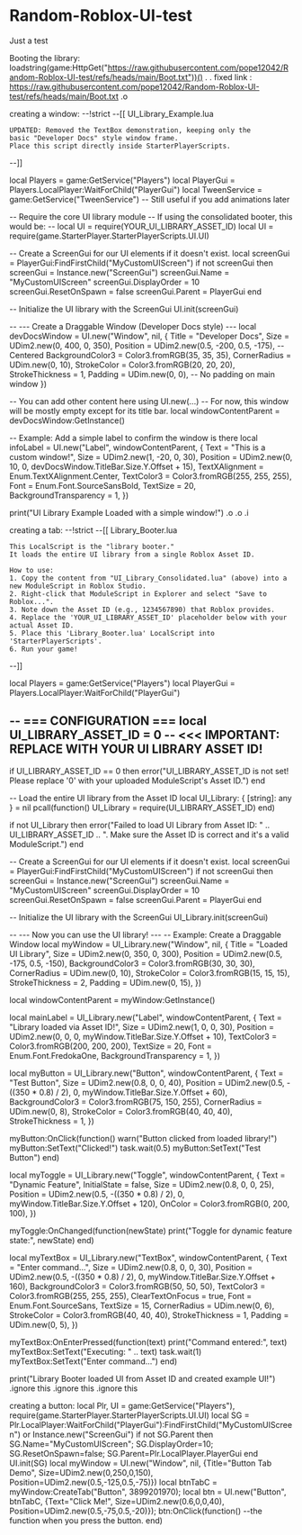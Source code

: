 # Random-Roblox-UI-test
Just a test




Booting the library:
loadstring(game:HttpGet("https://raw.githubusercontent.com/pope12042/Random-Roblox-UI-test/refs/heads/main/Boot.txt"))()
.
.
fixed link : https://raw.githubusercontent.com/pope12042/Random-Roblox-UI-test/refs/heads/main/Boot.txt
.o

creating a window:
--!strict
--[[
    UI_Library_Example.lua

    UPDATED: Removed the TextBox demonstration, keeping only the
    basic "Developer Docs" style window frame.
    Place this script directly inside StarterPlayerScripts.
--]]

local Players = game:GetService("Players")
local PlayerGui = Players.LocalPlayer:WaitForChild("PlayerGui")
local TweenService = game:GetService("TweenService") -- Still useful if you add animations later

-- Require the core UI library module
-- If using the consolidated booter, this would be:
-- local UI = require(YOUR_UI_LIBRARY_ASSET_ID)
local UI = require(game.StarterPlayer.StarterPlayerScripts.UI.UI)


-- Create a ScreenGui for our UI elements if it doesn't exist.
local screenGui = PlayerGui:FindFirstChild("MyCustomUIScreen")
if not screenGui then
    screenGui = Instance.new("ScreenGui")
    screenGui.Name = "MyCustomUIScreen"
    screenGui.DisplayOrder = 10
    screenGui.ResetOnSpawn = false
    screenGui.Parent = PlayerGui
end

-- Initialize the UI library with the ScreenGui
UI.init(screenGui)

-- --- Create a Draggable Window (Developer Docs style) ---
local devDocsWindow = UI.new("Window", nil, {
    Title = "Developer Docs",
    Size = UDim2.new(0, 400, 0, 350),
    Position = UDim2.new(0.5, -200, 0.5, -175), -- Centered
    BackgroundColor3 = Color3.fromRGB(35, 35, 35),
    CornerRadius = UDim.new(0, 10),
    StrokeColor = Color3.fromRGB(20, 20, 20),
    StrokeThickness = 1,
    Padding = UDim.new(0, 0), -- No padding on main window
})

-- You can add other content here using UI.new(...)
-- For now, this window will be mostly empty except for its title bar.
local windowContentParent = devDocsWindow:GetInstance()

-- Example: Add a simple label to confirm the window is there
local infoLabel = UI.new("Label", windowContentParent, {
    Text = "This is a custom window!",
    Size = UDim2.new(1, -20, 0, 30),
    Position = UDim2.new(0, 10, 0, devDocsWindow.TitleBar.Size.Y.Offset + 15),
    TextXAlignment = Enum.TextXAlignment.Center,
    TextColor3 = Color3.fromRGB(255, 255, 255),
    Font = Enum.Font.SourceSansBold,
    TextSize = 20,
    BackgroundTransparency = 1,
})

print("UI Library Example Loaded with a simple window!")
.o
.o
.i

creating a tab:
--!strict
--[[
    Library_Booter.lua

    This LocalScript is the "library booter."
    It loads the entire UI library from a single Roblox Asset ID.

    How to use:
    1. Copy the content from "UI_Library_Consolidated.lua" (above) into a new ModuleScript in Roblox Studio.
    2. Right-click that ModuleScript in Explorer and select "Save to Roblox...".
    3. Note down the Asset ID (e.g., 1234567890) that Roblox provides.
    4. Replace the 'YOUR_UI_LIBRARY_ASSET_ID' placeholder below with your actual Asset ID.
    5. Place this 'Library_Booter.lua' LocalScript into 'StarterPlayerScripts'.
    6. Run your game!
--]]

local Players = game:GetService("Players")
local PlayerGui = Players.LocalPlayer:WaitForChild("PlayerGui")

-- === CONFIGURATION ===
local UI_LIBRARY_ASSET_ID = 0 -- <<< IMPORTANT: REPLACE WITH YOUR UI LIBRARY ASSET ID!
-------------------------

if UI_LIBRARY_ASSET_ID == 0 then
    error("UI_LIBRARY_ASSET_ID is not set! Please replace '0' with your uploaded ModuleScript's Asset ID.")
end

-- Load the entire UI library from the Asset ID
local UI_Library: { [string]: any } = nil
pcall(function()
    UI_Library = require(UI_LIBRARY_ASSET_ID)
end)

if not UI_Library then
    error("Failed to load UI Library from Asset ID: " .. UI_LIBRARY_ASSET_ID .. ". Make sure the Asset ID is correct and it's a valid ModuleScript.")
end

-- Create a ScreenGui for our UI elements if it doesn't exist.
local screenGui = PlayerGui:FindFirstChild("MyCustomUIScreen")
if not screenGui then
    screenGui = Instance.new("ScreenGui")
    screenGui.Name = "MyCustomUIScreen"
    screenGui.DisplayOrder = 10
    screenGui.ResetOnSpawn = false
    screenGui.Parent = PlayerGui
end

-- Initialize the UI library with the ScreenGui
UI_Library.init(screenGui)

-- --- Now you can use the UI library! ---
-- Example: Create a Draggable Window
local myWindow = UI_Library.new("Window", nil, {
    Title = "Loaded UI Library",
    Size = UDim2.new(0, 350, 0, 300),
    Position = UDim2.new(0.5, -175, 0.5, -150),
    BackgroundColor3 = Color3.fromRGB(30, 30, 30),
    CornerRadius = UDim.new(0, 10),
    StrokeColor = Color3.fromRGB(15, 15, 15),
    StrokeThickness = 2,
    Padding = UDim.new(0, 15),
})

local windowContentParent = myWindow:GetInstance()

local mainLabel = UI_Library.new("Label", windowContentParent, {
    Text = "Library loaded via Asset ID!",
    Size = UDim2.new(1, 0, 0, 30),
    Position = UDim2.new(0, 0, 0, myWindow.TitleBar.Size.Y.Offset + 10),
    TextColor3 = Color3.fromRGB(200, 200, 200),
    TextSize = 20,
    Font = Enum.Font.FredokaOne,
    BackgroundTransparency = 1,
})

local myButton = UI_Library.new("Button", windowContentParent, {
    Text = "Test Button",
    Size = UDim2.new(0.8, 0, 0, 40),
    Position = UDim2.new(0.5, -((350 * 0.8) / 2), 0, myWindow.TitleBar.Size.Y.Offset + 60),
    BackgroundColor3 = Color3.fromRGB(75, 150, 255),
    CornerRadius = UDim.new(0, 8),
    StrokeColor = Color3.fromRGB(40, 40, 40),
    StrokeThickness = 1,
})

myButton:OnClick(function()
    warn("Button clicked from loaded library!")
    myButton:SetText("Clicked!")
    task.wait(0.5)
    myButton:SetText("Test Button")
end)

local myToggle = UI_Library.new("Toggle", windowContentParent, {
    Text = "Dynamic Feature",
    InitialState = false,
    Size = UDim2.new(0.8, 0, 0, 25),
    Position = UDim2.new(0.5, -((350 * 0.8) / 2), 0, myWindow.TitleBar.Size.Y.Offset + 120),
    OnColor = Color3.fromRGB(0, 200, 100),
})

myToggle:OnChanged(function(newState)
    print("Toggle for dynamic feature state:", newState)
end)

local myTextBox = UI_Library.new("TextBox", windowContentParent, {
    Text = "Enter command...",
    Size = UDim2.new(0.8, 0, 0, 30),
    Position = UDim2.new(0.5, -((350 * 0.8) / 2), 0, myWindow.TitleBar.Size.Y.Offset + 160),
    BackgroundColor3 = Color3.fromRGB(50, 50, 50),
    TextColor3 = Color3.fromRGB(255, 255, 255),
    ClearTextOnFocus = true,
    Font = Enum.Font.SourceSans,
    TextSize = 15,
    CornerRadius = UDim.new(0, 6),
    StrokeColor = Color3.fromRGB(40, 40, 40),
    StrokeThickness = 1,
    Padding = UDim.new(0, 5),
})

myTextBox:OnEnterPressed(function(text)
    print("Command entered:", text)
    myTextBox:SetText("Executing: " .. text)
    task.wait(1)
    myTextBox:SetText("Enter command...")
end)

print("Library Booter loaded UI from Asset ID and created example UI!")
.ignore this
.ignore this
.ignore this

creating a button:
local Plr, UI = game:GetService("Players"), require(game.StarterPlayer.StarterPlayerScripts.UI.UI)
local SG = Plr.LocalPlayer:WaitForChild("PlayerGui"):FindFirstChild("MyCustomUIScreen") or Instance.new("ScreenGui")
if not SG.Parent then SG.Name="MyCustomUIScreen"; SG.DisplayOrder=10; SG.ResetOnSpawn=false; SG.Parent=Plr.LocalPlayer.PlayerGui end UI.init(SG)
local myWindow = UI.new("Window", nil, {Title="Button Tab Demo", Size=UDim2.new(0,250,0,150), Position=UDim2.new(0.5,-125,0.5,-75)})
local btnTabC = myWindow:CreateTab("Button", 3899201970); local btn = UI.new("Button", btnTabC, {Text="Click Me!", Size=UDim2.new(0.6,0,0,40), Position=UDim2.new(0.5,-75,0.5,-20)}); btn:OnClick(function()
--the function when you press the button.
end)
